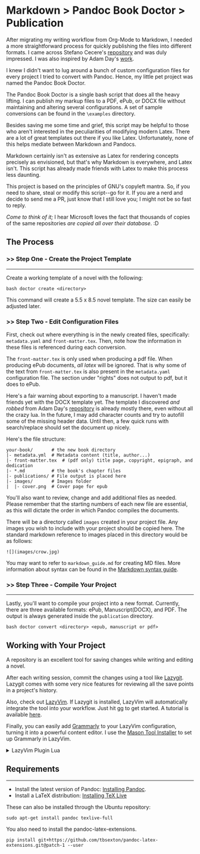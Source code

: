 # Markdown > Pandoc Book Doctor > Publication

After migrating my writing workflow from Org-Mode to Markdown, I needed a more 
straightforward process for quickly publishing the files into different formats. 
I came across Stefano Cecere's 
[repository](https://github.com/StefanoCecere/markdown_pandoc_book_template) 
and was duly impressed. I was also inspired by Adam Day's 
[work](https://github.com/prosegrinder/pandoc-templates). 

I knew I didn't want to lug around a bunch of custom configuration files for every 
project I tried to convert with Pandoc. Hence, my little pet project was named the 
Pandoc Book Doctor. 

The Pandoc Book Doctor is a single bash script that does all the heavy lifting.
I can publish my markup files to a PDF, ePub, or DOCX file without maintaining and 
altering several configurations. A set of sample conversions can be found in the 
`\examples` directory.

Besides saving me some time and grief, this script may be helpful to
those who aren't interested in the peculiarities of modifying modern Latex. There are
a lot of great templates out there if you like Latex. Unfortunately, none of this helps 
mediate between Markdown and Pandocs.

Markdown certainly isn't as extensive as Latex for rendering concepts precisely as 
envisioned, but that's why Markdown is everywhere, and Latex isn't. This script
has already made friends with Latex to make this process less daunting.

This project is based on the principles of GNU's copyleft mantra. So, if you 
need to share, steal or modify this script--go for it. If you are a nerd and decide 
to send me a PR, just know that I still love you; I might not be so fast to reply.

_Come to think of it;_ I hear Microsoft loves the fact that thousands of copies of 
the same repositories *are copied all over their database*. :D 
## The Process 

### >> Step One - Create the Project Template 
---
Create a working template of a novel with the following: 

```
bash doctor create <directory>
```
This command will create a 5.5 x 8.5 novel template. The size can easily be adjusted 
later.

### >> Step Two - Edit Configuration Files
First, check out where everything is in the newly created files, specifically: 
`metadata.yaml` and `front-matter.tex`. Then, note how the information in these 
files is referenced during each conversion.

The `front-matter.tex` is only used when producing a pdf file. When producing ePub documents, *all
latex* will be ignored. That is why some of the text from `front-matter.tex` is also present
in the `metadata.yaml` configuration file. The section under "rights" does not output to pdf,
but it does to ePub.

Here's a fair warning about exporting to a manuscript. I haven't made friends yet with the DOCX 
template yet. The template I discovered *and robbed* from Adam Day's
[repository](https://github.com/prosegrinder/pandoc-templates) is already mostly there,
even without all the crazy lua. In the future, I may add character counts and try to
autofill some of the missing header data. Until then, a few quick runs with search/replace
should set the document up nicely. 

Here's the file structure:
```
your-book/       # the new book directory
|- metadata.yml  # Metadata content (title, author...)
|- front-matter.tex  # (pdf only) title page, copyright, epigraph, and dedication
|- *.md          # the book's chapter files 
|- publications/ # File output is placed here 
|- images/       # Images folder
|  |- cover.png  # Cover page for epub
```
You'll also want to review, change and add additional files as needed. Please remember 
that the starting numbers of each new file are essential, as this will dictate the order 
in which Pandoc compiles the documents.

There will be a directory called `images` created in your project file. Any images you wish
to include with your project should be copied here. The standard markdown reference to images
placed in this directory would be as follows:

```
![](images/crow.jpg)
```
You may want to refer to `markdown_guide.md` for creating MD files. More information about syntax
can be found in the [Markdown syntax guide](https://www.markdownguide.org/basic-syntax).

### >> Step Three - Compile Your Project
---
Lastly, you'll want to compile your project into a new format. Currently, there are three available 
formats:  ePub, Manuscript(DOCX), and PDF. The output is always generated inside the `publication` 
directory.

```
bash doctor convert <directory> <epub, manuscript or pdf>
```
## Working with Your Project 
A repository is an excellent tool for saving changes while writing and editing a novel. 

After each writing session, commit the changes using a tool like [Lazygit](https://github.com/jesseduffield/lazygit). Lazygit comes
with some very nice features for reviewing all the save points in a project's history.

Also, check out [LazyVim](https://www.lazyvim.org/). If Lazygit is installed, LazyVim will automatically integrate 
the tool into your workflow. Just hit <space>gg to get started. A tutorial is available 
[here](https://youtu.be/CPLdltN7wgE).

Finally, you can easily add [Grammarly](https://www.grammarly.com/) to your LazyVim configuration, turning it into a 
powerful content editor. I use the [Mason Tool Installer](https://github.com/WhoIsSethDaniel/mason-tool-installer.nvim) to 
set up Grammarly in LazyVim.

<details>
<summary>LazyVim Plugin Lua</summary>

```
return {
  "WhoIsSethDaniel/mason-tool-installer.nvim",

  opts = {
    { "grammarly-languageserver", auto_update = true },
    auto_update = true,
    run_on_start = true,
    start_delay = 3000,
    debounce_hours = 5,
  },
}
```
</details>

## Requirements
---
- Install the latest version of Pandoc: [Installing Pandoc](https://pandoc.org/installing.html).
- Install a LaTeX distribution: [Installing TeX Live](https://www.tug.org/texlive/)

These can also be installed through the Ubuntu repository:
```
sudo apt-get install pandoc texlive-full
```
You also need to install the pandoc-latex-extensions.

```
pip install git+https://github.com/tbsexton/pandoc-latex-extensions.git@patch-1 --user
```
